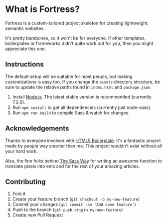 # What is Fortress?
Fortress is a custom-tailored project skeleton for creating lightweight, semantic websites.

It's pretty barebones, so it won't be for everyone. If other templates, boilerplates or frameworks didn't quite work out for you, then you might appreciate this one.

## Instructions
The default setup will be suitable for most people, but making customizations is easy too. If you change the `assets` directory structure, be sure to update the relative paths found in `index.html` and `package.json`.

1. Install [Node.js](https://nodejs.org/). The latest stable version is recommended (currently 7.2.0).
2. Run `npm install` to get all dependencies (currently just node-sass).
3. Run `npm run build` to compile Sass & watch for changes.

## Acknowledgements
Thanks to everyone involved with [HTML5 Boilerplate](http://html5boilerplate.com). It's a fantastic project made by people way smarter than me. This project wouldn't exist without all your hard work.

Also, the fine folks behind [The Sass Way](http://thesassway.com) for writing an awesome function to translate pixels into ems and for the rest of your amazing articles.

## Contributing
1. Fork it
2. Create your feature branch (`git checkout -b my-new-feature`)
3. Commit your changes (`git commit -am 'Add some feature'`)
4. Push to the branch (`git push origin my-new-feature`)
5. Create new Pull Request
